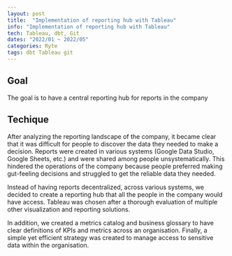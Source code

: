 ```yaml
---
layout: post
title:  "Implementation of reporting hub with Tableau"
info: "Implementation of reporting hub with Tableau"
tech: Tableau, dbt, Git
dates: "2022/01 ~ 2022/05"
categories: Ryte
tags: dbt Tableau git
---
```


## Goal
The goal is to have a central reporting hub for reports in the company  


## Techique
After analyzing the reporting landscape of the company, it became clear that it was difficult for people to discover the data they needed to make a decision. Reports were created in various systems (Google Data Studio, Google Sheets, etc.) and were shared among people unsystematically.
This hindered the operations of the company because people preferred making gut-feeling decisions and struggled to get the reliable data they needed.

Instead of having reports decentralized, across various systems, we decided to create a reporting hub that all the people in the company would have access. Tableau was chosen after a thorough evaluation of multiple other visualization and reporting solutions.

In addition, we created a metrics catalog and business glossary to have clear definitions of KPIs and metrics across an organisation. 
Finally, a simple yet efficient strategy was created to manage access to sensitive data within the organisation.